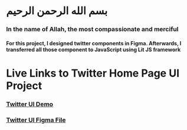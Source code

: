 # بسم الله الرحمن الرحیم

### In the name of Allah, the most compassionate and merciful

#### For this project, I designed twitter components in Figma. Afterwards, I transferred all those component to JavaScript using Lit JS framework

# Live Links to Twitter Home Page UI Project


### [Twitter UI Demo](https://boroji.com/mini-projects/twitter-ui/)
### [Twitter UI Figma File](https://www.figma.com/file/HPSFRjjEBIrgVsvL0tb9ZZ/Twitter-Re-Design-Udemy?node-id=57%3A1280)